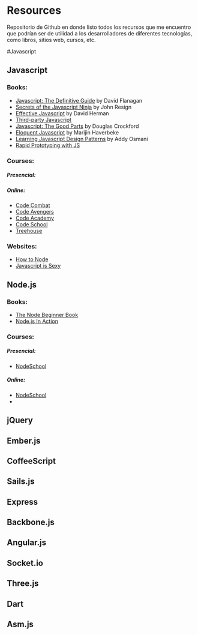 Resources
=========
Repositorio de Github en donde listo todos los recursos que me encuentro que podrían ser de utilidad a los desarrolladores de diferentes tecnologías, como libros, sitios web, cursos, etc.

#Javascript

Javascript
-----------
### Books:
* [Javascript: The Definitive Guide](http://www.amazon.com/JavaScript-Definitive-Guide-Activate-Guides/dp/0596805527/ref=cm_cr_pr_product_top) by David Flanagan
* [Secrets of the Javascript Ninja](http://jsninja.com/) by John Resign
* [Effective Javascript](http://effectivejs.com/) by David Herman
* [Third-party Javascript](http://thirdpartyjs.com/)
* [Javascript: The Good Parts](http://www.amazon.com/JavaScript-Good-Parts-Douglas-Crockford/dp/0596517742) by Douglas Crockford
* [Eloquent Javascript](http://eloquentjavascript.net/) by Marijin Haverbeke
* [Learning Javascript Design Patterns](http://www.addyosmani.com/resources/essentialjsdesignpatterns/book/) by Addy Osmani
* [Rapid Prototyping with JS](http://rapidprototypingwithjs.com/#section-home)

### Courses:
##### Presencial:
##### Online:
* [Code Combat](www.codecombat.com)
* [Code Avengers](http://www.codeavengers.com/)
* [Code Academy](www.codeacademy.com)
* [Code School](www.codeschool.com)
* [Treehouse](www.teamtreehouse.com)

### Websites:
* [How to Node](www.howtonode.org)
* [Javascript is Sexy](http://javascriptissexy.com/) 

Node.js
-------
### Books:
* [The Node Beginner Book](http://www.nodebeginner.org/)
* [Node.js In Action](http://www.amazon.com/Node-js-Action-Mike-Cantelon/dp/1617290572)

### Courses:
##### Presencial:
* [NodeSchool](http://nodeschool.io/)


##### Online:
* [NodeSchool](http://nodeschool.io/)
*

jQuery
------

Ember.js
--------

CoffeeScript
------------

Sails.js
--------

Express
-------

Backbone.js
-----------

Angular.js
----------

Socket.io
---------

Three.js
--------

Dart
----

Asm.js
------

